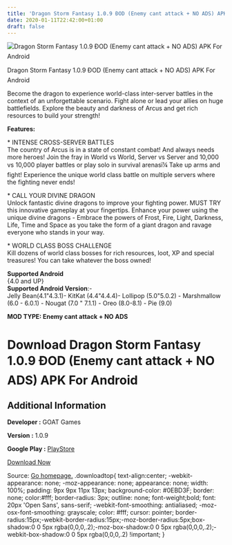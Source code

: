 ```yaml
---
title: 'Dragon Storm Fantasy 1.0.9 ÐOD (Enemy cant attack + NO ADS) APK For Android'
date: 2020-01-11T22:42:00+01:00
draft: false
---
```


![Dragon Storm Fantasy 1.0.9 ÐOD (Enemy cant attack + NO ADS) APK For Android](https://i0.wp.com/apkhome.net/wp-content/uploads/2020/01/Dragon-Storm-Fantasy-1.0.9-ÐOD-Enemy-cant-attack-NO-ADS.jpg "Dragon Storm Fantasy 1.0.9 ÐOD (Enemy cant attack + NO ADS) APK For Android")

  

Dragon Storm Fantasy 1.0.9 ÐOD (Enemy cant attack + NO ADS) APK For Android

Become the dragon to experience world-class inter-server battles in the context of an unforgettable scenario. Fight alone or lead your allies on huge battlefields. Explore the beauty and darkness of Arcus and get rich resources to build your strength!

**Features:**

\* INTENSE CROSS-SERVER BATTLES  
The country of Arcus is in a state of constant combat! And always needs more heroes! Join the fray in World vs World, Server vs Server and 10,000 vs 10,000 player battles or play solo in survival arenasï¼ Take up arms and fight! Experience the unique world class battle on multiple servers where the fighting never ends!

\* CALL YOUR DIVINE DRAGON  
Unlock fantastic divine dragons to improve your fighting power. MUST TRY this innovative gameplay at your fingertips. Enhance your power using the unique divine dragons - Embrace the powers of Frost, Fire, Light, Darkness, Life, Time and Space as you take the form of a giant dragon and ravage everyone who stands in your way.

\* WORLD CLASS BOSS CHALLENGE  
Kill dozens of world class bosses for rich resources, loot, XP and special treasures! You can take whatever the boss owned!

**Supported Android**  
{4.0 and UP}  
**Supported Android Version**:-  
Jelly Bean(4.1"4.3.1)- KitKat (4.4"4.4.4)- Lollipop (5.0"5.0.2) - Marshmallow (6.0 - 6.0.1) - Nougat (7.0 " 7.1.1) - Oreo (8.0-8.1) - Pie (9.0)

**MOD TYPE: Enemy cant attack + NO ADS**

Download Dragon Storm Fantasy 1.0.9 ÐOD (Enemy cant attack + NO ADS) APK For Android
=====================================================================================

Additional Information
----------------------

**Developer :** GOAT Games

**Version :** 1.0.9

**Google Play :** [PlayStore](https://play.google.com/store/apps/details?id=com.dsfgland.goat)

  

[Download Now](https://store4app.co/post/dragon-storm-fantasy-1-0-9-od-enemy-cant-attack-no-ads-apk-for-android_1578766331)

  
Source: [Go homepage.](https://store4app.co/post/dragon-storm-fantasy-1-0-9-od-enemy-cant-attack-no-ads-apk-for-android_1578766331) .downloadtop{ text-align:center; -webkit-appearance: none; -moz-appearance: none; appearance: none; width: 100%; padding: 9px 9px 11px 13px; background-color: #0EBD3F; border: none; color:#fff; border-radius: 3px; outline: none; font-weight;bold; font: 20px 'Open Sans', sans-serif; -webkit-font-smoothing: antialiased; -moz-osx-font-smoothing: grayscale; color: #fff; cursor: pointer; border-radius:15px;-webkit-border-radius:15px;-moz-border-radius:5px;box-shadow:0 0 5px rgba(0,0,0,.2);-moz-box-shadow:0 0 5px rgba(0,0,0,.2);-webkit-box-shadow:0 0 5px rgba(0,0,0,.2) !important; }